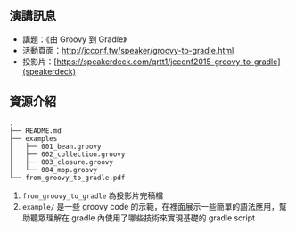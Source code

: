 ## 演講訊息

* 講題：《由 Groovy 到 Gradle》
* 活動頁面：http://jcconf.tw/speaker/groovy-to-gradle.html
* 投影片：[https://speakerdeck.com/qrtt1/jcconf2015-groovy-to-gradle](speakerdeck)

## 資源介紹

```
.
├── README.md
├── examples
│   ├── 001_bean.groovy
│   ├── 002_collection.groovy
│   ├── 003_closure.groovy
│   └── 004_mop.groovy
└── from_groovy_to_gradle.pdf
```

1. `from_groovy_to_gradle` 為投影片完稿檔
1. `example/` 是一些 groovy code 的示範，在裡面展示一些簡單的語法應用，幫助聽眾理解在 gradle 內使用了哪些技術來實現基礎的 gradle script

